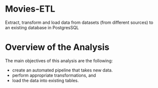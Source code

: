 # Movies-ETL
Extract, transform and load data from datasets (from  different sources) to an existing database in PostgresSQL

# Overview of the Analysis

The main objectives of this analysis are the following:
* create an automated pipeline that takes new data.
* perform appropriate transformations, and
* load the data into existing tables.

